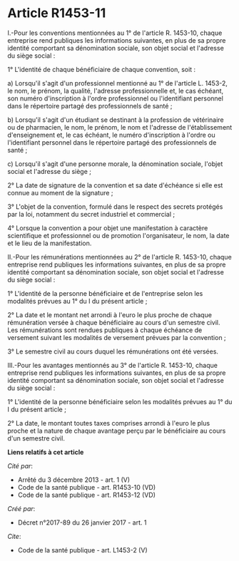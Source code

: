 # Article R1453-11

I.-Pour les conventions mentionnées au 1° de l'article R. 1453-10, chaque entreprise rend publiques les informations
suivantes, en plus de sa propre identité comportant sa dénomination sociale, son objet social et l'adresse du siège social : 

1° L'identité de chaque bénéficiaire de chaque convention, soit : 

a) Lorsqu'il s'agit d'un professionnel mentionné au 1° de l'article L. 1453-2, le nom, le prénom, la qualité, l'adresse
professionnelle et, le cas échéant, son numéro d'inscription à l'ordre professionnel ou l'identifiant personnel dans le
répertoire partagé des professionnels de santé ; 

b) Lorsqu'il s'agit d'un étudiant se destinant à la profession de vétérinaire ou de pharmacien, le nom, le prénom, le nom et
l'adresse de l'établissement d'enseignement et, le cas échéant, le numéro d'inscription à l'ordre ou l'identifiant personnel
dans le répertoire partagé des professionnels de santé ; 

c) Lorsqu'il s'agit d'une personne morale, la dénomination sociale, l'objet social et l'adresse du siège ; 

2° La date de signature de la convention et sa date d'échéance si elle est connue au moment de la signature ; 

3° L'objet de la convention, formulé dans le respect des secrets protégés par la loi, notamment du secret industriel et
commercial ; 

4° Lorsque la convention a pour objet une manifestation à caractère scientifique et professionnel ou de promotion
l'organisateur, le nom, la date et le lieu de la manifestation. 

II.-Pour les rémunérations mentionnées au 2° de l'article R. 1453-10, chaque entreprise rend publiques les informations
suivantes, en plus de sa propre identité comportant sa dénomination sociale, son objet social et l'adresse du siège social : 

1° L'identité de la personne bénéficiaire et de l'entreprise selon les modalités prévues au 1° du I du présent article ; 

2° La date et le montant net arrondi à l'euro le plus proche de chaque rémunération versée à chaque bénéficiaire au cours
d'un semestre civil. Les rémunérations sont rendues publiques à chaque échéance de versement suivant les modalités de
versement prévues par la convention ; 

3° Le semestre civil au cours duquel les rémunérations ont été versées. 

III.-Pour les avantages mentionnés au 3° de l'article R. 1453-10, chaque entreprise rend publiques les informations
suivantes, en plus de sa propre identité comportant sa dénomination sociale, son objet social et l'adresse du siège social : 

1° L'identité de la personne bénéficiaire selon les modalités prévues au 1° du I du présent article ; 

2° La date, le montant toutes taxes comprises arrondi à l'euro le plus proche et la nature de chaque avantage perçu par le
bénéficiaire au cours d'un semestre civil.

**Liens relatifs à cet article**

_Cité par_:

  - Arrêté du 3 décembre 2013 - art. 1 (V)
  - Code de la santé publique - art. R1453-10 (VD)
  - Code de la santé publique - art. R1453-12 (VD)

_Créé par_:

  - Décret n°2017-89 du 26 janvier 2017 - art. 1

_Cite_:

  - Code de la santé publique - art. L1453-2 (V)
